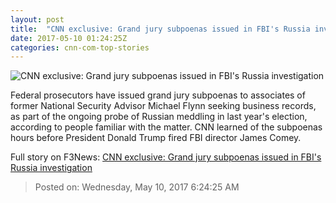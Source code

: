 ```yaml
---
layout: post
title:  "CNN exclusive: Grand jury subpoenas issued in FBI's Russia investigation"
date: 2017-05-10 01:24:25Z
categories: cnn-com-top-stories
---
```


![CNN exclusive: Grand jury subpoenas issued in FBI's Russia investigation](http://i2.cdn.cnn.com/cnnnext/dam/assets/170427171032-michael-flynn-0210-super-tease.jpg)

Federal prosecutors have issued grand jury subpoenas to associates of former National Security Advisor Michael Flynn seeking business records, as part of the ongoing probe of Russian meddling in last year's election, according to people familiar with the matter. CNN learned of the subpoenas hours before President Donald Trump fired FBI director James Comey.


Full story on F3News: [CNN exclusive: Grand jury subpoenas issued in FBI's Russia investigation](http://www.f3nws.com/n/xVdecD)

> Posted on: Wednesday, May 10, 2017 6:24:25 AM
